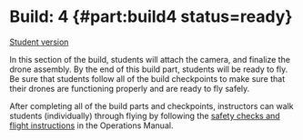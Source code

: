 # Build: 4 {#part:build4 status=ready}

[Student version](+duckiesky_high_school_student#build4)

In this section of the build, students will attach the camera, and finalize the drone assembly. By the end of this build part, students will be ready to fly. Be sure that students follow all of the build checkpoints to make sure that their drones are functioning properly and are ready to fly safely.

After completing all of the build parts and checkpoints, instructors can walk students (individually) through flying by following the [safety checks and flight instructions](https://docs.duckietown.org/daffy/opmanual_sky/out/flight.html#sec:flight) in the Operations Manual.

